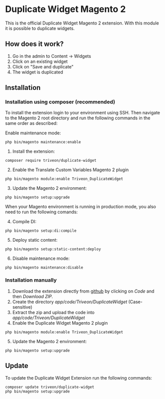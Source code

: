 # Duplicate Widget Magento 2

This is the official Duplicate Widget Magento 2 extension. With this module it is possible to duplicate widgets.

## How does it work?

1. Go in the admin to Content -> Widgets
2. Click on an existing widget
3. Click on "Save and duplicate"
4. The widget is duplicated

## Installation

### Installation using composer (recommended)
To install the extension login to your environment using SSH. Then navigate to the Magento 2 root directory and run the following commands in the same order as described:

Enable maintenance mode:
~~~~shell
php bin/magento maintenance:enable
~~~~

1. Install the extension:
~~~~shell
composer require triveon/duplicate-widget
~~~~

2. Enable the Translate Custom Variables Magento 2 plugin
~~~~shell
php bin/magento module:enable Triveon_DuplicateWidget
~~~~

3. Update the Magento 2 environment:
~~~~shell
php bin/magento setup:upgrade
~~~~

When your Magento environment is running in production mode, you also need to run the following comands:

4. Compile DI:
~~~~shell
php bin/magento setup:di:compile
~~~~

5. Deploy static content:
~~~~shell
php bin/magento setup:static-content:deploy
~~~~

6. Disable maintenance mode:
~~~~shell
php bin/magento maintenance:disable
~~~~

### Installation manually
1. Download the extension directly from [github](https://github.com/triveon/duplicate-widget) by clicking on *Code* and then *Download ZIP*.
2. Create the directory *app/code/Triveon/DuplicateWidget* (Case-sensitive)
3. Extract the zip and upload the code into *app/code/Triveon/DuplicateWidget*
4. Enable the Duplicate Widget Magento 2 plugin
~~~~shell
php bin/magento module:enable Triveon_DuplicateWidget
~~~~

5. Update the Magento 2 environment:
~~~~shell
php bin/magento setup:upgrade
~~~~

## Update
To update the Duplicate Widget Extension run the following commands:
~~~~shell
composer update triveon/duplicate-widget
php bin/magento setup:upgrade
~~~~ 
